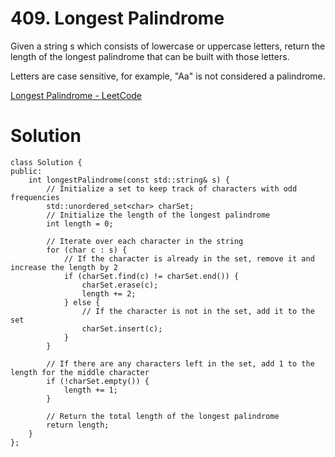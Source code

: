 # 409. Longest Palindrome

Given a string s which consists of lowercase or uppercase letters, return the length of the longest palindrome that can be built with those letters.

Letters are case sensitive, for example, "Aa" is not considered a palindrome.

[Longest Palindrome - LeetCode](https://leetcode.com/problems/longest-palindrome/)

# Solution
```
class Solution {
public:
    int longestPalindrome(const std::string& s) {
        // Initialize a set to keep track of characters with odd frequencies
        std::unordered_set<char> charSet;
        // Initialize the length of the longest palindrome
        int length = 0;
        
        // Iterate over each character in the string
        for (char c : s) {
            // If the character is already in the set, remove it and increase the length by 2
            if (charSet.find(c) != charSet.end()) {
                charSet.erase(c);
                length += 2;
            } else {
                // If the character is not in the set, add it to the set
                charSet.insert(c);
            }
        }
        
        // If there are any characters left in the set, add 1 to the length for the middle character
        if (!charSet.empty()) {
            length += 1;
        }
        
        // Return the total length of the longest palindrome
        return length;
    }
};
```